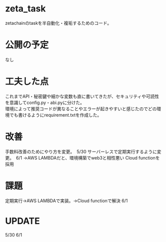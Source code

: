 # zeta_task
zetachainのtaskを半自動化・複垢するためのコード。

# 公開の予定
なし

# 工夫した点
これまでAPI・秘密鍵や細かな変数も直に書いてきたが、セキュリティや可読性を意識してconfig.py・abi.pyに分けた。  
環境によって推奨コードが異なることやエラーが起きやすいと感じたのでどの環境でも書けるようにrequirement.txtを作成した。

# 改善
手数料改善のためにやり方を変更。　5/30
サーバーレスで定期実行するように変更。　6/1
→AWS LAMBDAだと、環境構築でweb3と相性悪い
Cloud functionを採用

# 課題
定期実行→AWS LAMBDAで実装。→Cloud functionで解決 6/1

# UPDATE
5/30
6/1
